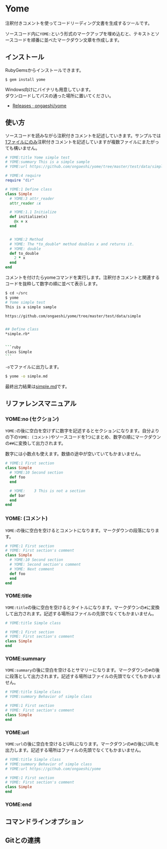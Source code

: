 # Yome

注釈付きコメントを使ってコードリーディング文書を生成するツールです。

ソースコード内に`YOME:`という形式のマークアップを埋め込むと、テキストとソースコードを順番に並べたマークダウン文章を作成します。

## インストール

RubyGemsからインストールできます。

    $ gem install yome

Windows向けにバイナリも用意しています。  
ダウンロードしてパスの通った場所に置いてください。

- [Releases · ongaeshi/yome](https://github.com/ongaeshi/yome/releases/)

## 使い方
ソースコードを読みながら注釈付きコメントを記述していきます。サンプルでは[1ファイルにのみ](https://github.com/ongaeshi/yome/blob/master/test/data/simple/simple.rb)注釈付きコメントを記述していますが複数ファイルにまたがっても構いません。

```ruby
# YOME:title Yome simple test
# YOME:summary This is a simple sample
# YOME:url https://github.com/ongaeshi/yome/tree/master/test/data/simple

# YOME:4 require
require "dir"

# YOME:1 Define class
class Simple
  # YOME:3 attr_reader
  attr_reader :x

  # YOME:1.1 Initialize
  def initialize(x)
    @x = x
  end


  # YOME:2 Method
  # YOME: The *to_double* method doubles x and returns it.
  # YOME: double
  def to_double
    2 * x
  end
end
```

コメントを付けたらyomeコマンドを実行します。注釈付きコメントと関連するコードを抜粋して数字の順に並べて表示します。

````bash
$ cd ~/src
$ yome
# Yome simple test
This is a simple sample

https://github.com/ongaeshi/yome/tree/master/test/data/simple


## Define class
*simple.rb*


```ruby
class Simple
```
````

`-o`でファイルに出力します。

```bash
$ yome -o simple.md
```

最終出力結果は[simple.md](https://github.com/ongaeshi/yome/blob/master/test/data/simple/simple.md)です。

## リファレンスマニュアル
### YOME:no (セクション) 
`YOME:`の後に空白を空けずに数字を記述するとセクションになります。自分よりの下の`YOME: (コメント)`やソースコードを1つにまとめ、数字の順にマークダウンの`##`に変換して出力されます。

数字には小数点も使えます。数値の途中が空いていてもかまいません。

```ruby
# YOME:1 First section
class Simple
  # YOME:10 Second section
  def foo
  end

  # YOME:    3 This is not a section
  def bar
  end
end  
```

### YOME: (コメント)
`YOME:`の後に空白を空けるとコメントになります。マークダウンの段落になります。

```ruby
# YOME:1 First section
# YOME: First section's comment
class Simple
  # YOME:10 Second section
  # YOME: Second section's comment
  # YOME: Next comment
  def foo
  end
end  
```

### YOME:title
`YOME:title`の後に空白を空けるとタイトルになります。マークダウンの`#`に変換して出力されます。記述する場所はファイルの先頭でなくてもかまいません。

```ruby
# YOME:title Simple class

# YOME:1 First section
# YOME: First section's comment
class Simple
end  
```

### YOME:summary
`YOME:summary`の後に空白を空けるとサマリーになります。マークダウンの`#`の後に段落として出力されます。記述する場所はファイルの先頭でなくてもかまいません。

```ruby
# YOME:title Simple class
# YOME:summary Behavior of simple class

# YOME:1 First section
# YOME: First section's comment
class Simple
end  
```

### YOME:url
`YOME:url`の後に空白を空けるとURLになります。マークダウンの`#`の後にURLを出力します。記述する場所はファイルの先頭でなくてもかまいません。

```ruby
# YOME:title Simple class
# YOME:summary Behavior of simple class
# YOME:url https://github.com/ongaeshi/yome

# YOME:1 First section
# YOME: First section's comment
class Simple
end  
```

### YOME:end

## コマンドラインオプション

## Gitとの連携
